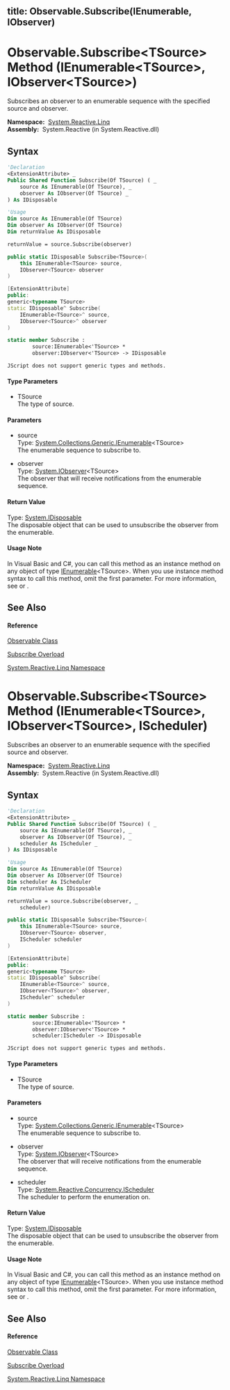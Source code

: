title: Observable.Subscribe<TSource>(IEnumerable<TSource>, IObserver<TSource>)
---
# Observable.Subscribe\<TSource\> Method (IEnumerable\<TSource\>, IObserver\<TSource\>)

Subscribes an observer to an enumerable sequence with the specified source and observer.

**Namespace:**  [System.Reactive.Linq](System.Reactive.Linq/System.Reactive.Linq)  
**Assembly:**  System.Reactive (in System.Reactive.dll)

## Syntax

```vb
'Declaration
<ExtensionAttribute> _
Public Shared Function Subscribe(Of TSource) ( _
    source As IEnumerable(Of TSource), _
    observer As IObserver(Of TSource) _
) As IDisposable
```

```vb
'Usage
Dim source As IEnumerable(Of TSource)
Dim observer As IObserver(Of TSource)
Dim returnValue As IDisposable

returnValue = source.Subscribe(observer)
```

```csharp
public static IDisposable Subscribe<TSource>(
    this IEnumerable<TSource> source,
    IObserver<TSource> observer
)
```

```c++
[ExtensionAttribute]
public:
generic<typename TSource>
static IDisposable^ Subscribe(
    IEnumerable<TSource>^ source, 
    IObserver<TSource>^ observer
)
```

```fsharp
static member Subscribe : 
        source:IEnumerable<'TSource> * 
        observer:IObserver<'TSource> -> IDisposable 
```

```jscript
JScript does not support generic types and methods.
```

#### Type Parameters

- TSource  
  The type of source.

#### Parameters

- source  
  Type: [System.Collections.Generic.IEnumerable](https://msdn.microsoft.com/en-us/library/9eekhta0)\<TSource\>  
  The enumerable sequence to subscribe to.

- observer  
  Type: [System.IObserver](https://msdn.microsoft.com/en-us/library/Dd783449)\<TSource\>  
  The observer that will receive notifications from the enumerable sequence.

#### Return Value

Type: [System.IDisposable](https://msdn.microsoft.com/en-us/library/aax125c9)  
The disposable object that can be used to unsubscribe the observer from the enumerable.

#### Usage Note

In Visual Basic and C\#, you can call this method as an instance method on any object of type [IEnumerable](https://msdn.microsoft.com/en-us/library/9eekhta0)\<TSource\>. When you use instance method syntax to call this method, omit the first parameter. For more information, see [](https://msdn.microsoft.com/en-us/library/Bb384936) or [](https://msdn.microsoft.com/en-us/library/Bb383977).

## See Also

#### Reference

[Observable Class](Observable/Observable)

[Subscribe Overload](Subscribe/Observable.Subscribe)

[System.Reactive.Linq Namespace](System.Reactive.Linq/System.Reactive.Linq)

# Observable.Subscribe\<TSource\> Method (IEnumerable\<TSource\>, IObserver\<TSource\>, IScheduler)

Subscribes an observer to an enumerable sequence with the specified source and observer.

**Namespace:**  [System.Reactive.Linq](System.Reactive.Linq/System.Reactive.Linq)  
**Assembly:**  System.Reactive (in System.Reactive.dll)

## Syntax

```vb
'Declaration
<ExtensionAttribute> _
Public Shared Function Subscribe(Of TSource) ( _
    source As IEnumerable(Of TSource), _
    observer As IObserver(Of TSource), _
    scheduler As IScheduler _
) As IDisposable
```

```vb
'Usage
Dim source As IEnumerable(Of TSource)
Dim observer As IObserver(Of TSource)
Dim scheduler As IScheduler
Dim returnValue As IDisposable

returnValue = source.Subscribe(observer, _
    scheduler)
```

```csharp
public static IDisposable Subscribe<TSource>(
    this IEnumerable<TSource> source,
    IObserver<TSource> observer,
    IScheduler scheduler
)
```

```c++
[ExtensionAttribute]
public:
generic<typename TSource>
static IDisposable^ Subscribe(
    IEnumerable<TSource>^ source, 
    IObserver<TSource>^ observer, 
    IScheduler^ scheduler
)
```

```fsharp
static member Subscribe : 
        source:IEnumerable<'TSource> * 
        observer:IObserver<'TSource> * 
        scheduler:IScheduler -> IDisposable 
```

```jscript
JScript does not support generic types and methods.
```

#### Type Parameters

- TSource  
  The type of source.

#### Parameters

- source  
  Type: [System.Collections.Generic.IEnumerable](https://msdn.microsoft.com/en-us/library/9eekhta0)\<TSource\>  
  The enumerable sequence to subscribe to.

- observer  
  Type: [System.IObserver](https://msdn.microsoft.com/en-us/library/Dd783449)\<TSource\>  
  The observer that will receive notifications from the enumerable sequence.

- scheduler  
  Type: [System.Reactive.Concurrency.IScheduler](IScheduler/IScheduler)  
  The scheduler to perform the enumeration on.

#### Return Value

Type: [System.IDisposable](https://msdn.microsoft.com/en-us/library/aax125c9)  
The disposable object that can be used to unsubscribe the observer from the enumerable.

#### Usage Note

In Visual Basic and C\#, you can call this method as an instance method on any object of type [IEnumerable](https://msdn.microsoft.com/en-us/library/9eekhta0)\<TSource\>. When you use instance method syntax to call this method, omit the first parameter. For more information, see [](https://msdn.microsoft.com/en-us/library/Bb384936) or [](https://msdn.microsoft.com/en-us/library/Bb383977).

## See Also

#### Reference

[Observable Class](Observable/Observable)

[Subscribe Overload](Subscribe/Observable.Subscribe)

[System.Reactive.Linq Namespace](System.Reactive.Linq/System.Reactive.Linq)
